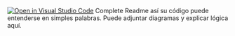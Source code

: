 [![Open in Visual Studio Code](https://classroom.github.com/assets/open-in-vscode-2e0aaae1b6195c2367325f4f02e2d04e9abb55f0b24a779b69b11b9e10269abc.svg)](https://classroom.github.com/online_ide?assignment_repo_id=15535472&assignment_repo_type=AssignmentRepo)
Complete Readme así su código puede entenderse en simples palabras. Puede adjuntar diagramas y explicar lógica aquí. 
